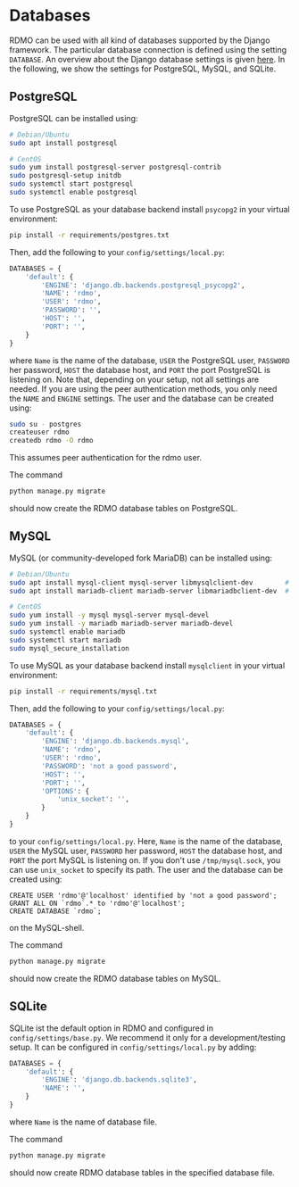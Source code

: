 # Databases

RDMO can be used with all kind of databases supported by the Django framework. The particular database connection is defined using the setting `DATABASE`. An overview about the Django database settings is given [here](https://docs.djangoproject.com/en/1.10/ref/settings/#databases). In the following, we show the settings for PostgreSQL, MySQL, and SQLite.

## PostgreSQL

PostgreSQL can be installed using:

```bash
# Debian/Ubuntu
sudo apt install postgresql

# CentOS
sudo yum install postgresql-server postgresql-contrib
sudo postgresql-setup initdb
sudo systemctl start postgresql
sudo systemctl enable postgresql
```

To use PostgreSQL as your database backend install `psycopg2` in your virtual environment:

```bash
pip install -r requirements/postgres.txt
```

Then, add the following to your `config/settings/local.py`:

```python
DATABASES = {
    'default': {
        'ENGINE': 'django.db.backends.postgresql_psycopg2',
        'NAME': 'rdmo',
        'USER': 'rdmo',
        'PASSWORD': '',
        'HOST': '',
        'PORT': '',
    }
}
```

where `Name` is the name of the database, `USER` the PostgreSQL user, `PASSWORD` her password, `HOST` the database host, and `PORT` the port PostgreSQL is listening on. Note that, depending on your setup, not all settings are needed. If you are using the peer authentication methods, you only need the `NAME` and `ENGINE` settings. The user and the database can be created using:

```bash
sudo su - postgres
createuser rdmo
createdb rdmo -O rdmo
```

This assumes peer authentication for the rdmo user.

The command

```bash
python manage.py migrate
```

should now create the RDMO database tables on PostgreSQL.


## MySQL


MySQL (or community-developed fork MariaDB) can be installed using:

```bash
# Debian/Ubuntu
sudo apt install mysql-client mysql-server libmysqlclient-dev        # for MySQL
sudo apt install mariadb-client mariadb-server libmariadbclient-dev  # for MariaDB

# CentOS
sudo yum install -y mysql mysql-server mysql-devel                            # for MySQL
sudo yum install -y mariadb mariadb-server mariadb-devel                      # for MariaDB
sudo systemctl enable mariadb
sudo systemctl start mariadb
sudo mysql_secure_installation
```

To use MySQL as your database backend install `mysqlclient` in your virtual environment:

```bash
pip install -r requirements/mysql.txt
```

Then, add the following to your `config/settings/local.py`:

```python
DATABASES = {
    'default': {
        'ENGINE': 'django.db.backends.mysql',
        'NAME': 'rdmo',
        'USER': 'rdmo',
        'PASSWORD': 'not a good password',
        'HOST': '',
        'PORT': '',
        'OPTIONS': {
            'unix_socket': '',
        }
    }
}
```

to your `config/settings/local.py`. Here, `Name` is the name of the database, `USER` the MySQL user, `PASSWORD` her password, `HOST` the database host, and `PORT` the port MySQL is listening on. If you don't use `/tmp/mysql.sock`, you can use `unix_socket` to specify its path. The user and the database can be created using:

```mysql
CREATE USER 'rdmo'@'localhost' identified by 'not a good password';
GRANT ALL ON `rdmo`.* to 'rdmo'@'localhost';
CREATE DATABASE `rdmo`;
```

on the MySQL-shell.

The command

```bash
python manage.py migrate
```

should now create the RDMO database tables on MySQL.


## SQLite


SQLite ist the default option in RDMO and configured in `config/settings/base.py`. We recommend it only for a development/testing setup. It can be configured in `config/settings/local.py` by adding:

```python
DATABASES = {
    'default': {
        'ENGINE': 'django.db.backends.sqlite3',
        'NAME': '',
    }
}
```

where `Name` is the name of database file.

The command

```bash
python manage.py migrate
```

should now create RDMO database tables in the specified database file.
